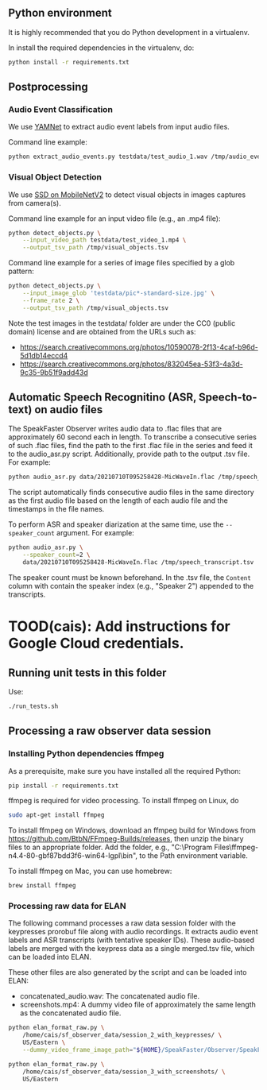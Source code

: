 ## Python environment

It is highly recommended that you do Python development in a virtualenv.

In install the required dependencies in the virtualenv, do:

```sh
python install -r requirements.txt
```

## Postprocessing

### Audio Event Classification

We use [YAMNet](https://tfhub.dev/google/lite-model/yamnet/tflite/1)
to extract audio event labels from input audio files.

Command line example:

```sh
python extract_audio_events.py testdata/test_audio_1.wav /tmp/audio_events.tsv
```

### Visual Object Detection

We use [SSD on MobileNetV2](https://tfhub.dev/tensorflow/ssd_mobilenet_v2/fpnlite_640x640/1) to detect visual objects in images captures from camera(s).

Command line example for an input video file (e.g., an .mp4 file):

```sh
python detect_objects.py \
    --input_video_path testdata/test_video_1.mp4 \
    --output_tsv_path /tmp/visual_objects.tsv
```

Command line example for a series of image files specified by a glob pattern:

```sh
python detect_objects.py \
    --input_image_glob 'testdata/pic*-standard-size.jpg' \
    --frame_rate 2 \
    --output_tsv_path /tmp/visual_objects.tsv
```

Note the test images in the testdata/ folder are under the CC0 (public domain)
license and are obtained from the URLs such as:
- https://search.creativecommons.org/photos/10590078-2f13-4caf-b96d-5d1db14eccd4
- https://search.creativecommons.org/photos/832045ea-53f3-4a3d-9c35-9b51f9add43d

## Automatic Speech Recognitino (ASR, Speech-to-text) on audio files

The SpeakFaster Observer writes audio data to .flac files that are approximately
60 second each in length. To transcribe a consecutive series of such .flac files,
find the path to the first .flac file in the series and feed it to the audio_asr.py
script. Additionally, provide path to the  output .tsv file. For example:

```sh
python audio_asr.py data/20210710T095258428-MicWaveIn.flac /tmp/speech_transcript.tsv
```

The script automatically finds consecutive audio files in the same directory as the
first audio file based on the length of each audio file and the timestamps in the
file names.

To perform ASR and speaker diarization at the same time, use the `--speaker_count`
argument. For example:

```sh
python audio_asr.py \
    --speaker_count=2 \
    data/20210710T095258428-MicWaveIn.flac /tmp/speech_transcript.tsv
```

The speaker count must be known beforehand. In the .tsv file, the `Content`
column with contain the speaker index (e.g., "Speaker 2") appended to the
transcripts.

# TOOD(cais): Add instructions for Google Cloud credentials.

## Running unit tests in this folder

Use:

```sh
./run_tests.sh
```

## Processing a raw observer data session

### Installing Python dependencies ffmpeg

As a prerequisite, make sure you have installed all the required Python:

```sh
pip install -r requirements.txt
```

ffmpeg is required for video processing. To install ffmpeg on Linux, do

```sh
sudo apt-get install ffmpeg
```

To install ffmpeg on Windows, download an ffmpeg build for Windows from
https://github.com/BtbN/FFmpeg-Builds/releases, then unzip the binary
files to an appropriate folder. Add the folder, e.g.,
"C:\Program Files\ffmpeg-n4.4-80-gbf87bdd3f6-win64-lgpl\bin", to the
Path environment variable.

To install ffmpeg on Mac, you can use homebrew:

```sh
brew install ffmpeg
```

### Processing raw data for ELAN

The following command processes a raw data session folder with the keypresses
prorobuf file along with audio recordings. It extracts audio event labels and
ASR transcripts (with tentative speaker IDs). These audio-based labels are
merged with the keypress data as a single merged.tsv file, which can be loaded
into ELAN.

These other files are also generated by the script and can be loaded into ELAN:
- concatenated_audio.wav: The concatenated audio file.
- screenshots.mp4: A dummy video file of approximately the same length as
  the concatenated audio file.

```sh
python elan_format_raw.py \
    /home/cais/sf_observer_data/session_2_with_keypresses/ \
    US/Eastern \
    --dummy_video_frame_image_path="${HOME}/SpeakFaster/Observer/SpeakFasterObserver Decoder/testdata/generic_windows_desktop.jpg"
```

```sh
python elan_format_raw.py \
    /home/cais/sf_observer_data/session_3_with_screenshots/ \
    US/Eastern
```